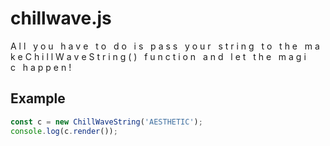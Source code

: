 # chillwave.js

A l l&nbsp;&nbsp;&nbsp;y o u&nbsp;&nbsp;&nbsp;h a v e&nbsp;&nbsp;&nbsp;t o&nbsp;&nbsp;&nbsp;d o&nbsp;&nbsp;&nbsp;i s&nbsp;&nbsp;&nbsp;p a s s&nbsp;&nbsp;&nbsp;y o u r&nbsp;&nbsp;&nbsp;s t r i n g&nbsp;&nbsp;&nbsp;t o&nbsp;&nbsp;&nbsp;t h e&nbsp;&nbsp;&nbsp;m a k e C h i l l W a v e S t r i n g ( )&nbsp;&nbsp;&nbsp;f u n c t i o n&nbsp;&nbsp;&nbsp;a n d&nbsp;&nbsp;&nbsp;l e t&nbsp;&nbsp;&nbsp;t h e&nbsp;&nbsp;&nbsp;m a g i c&nbsp;&nbsp;&nbsp;h a p p e n !

## Example
```js
const c = new ChillWaveString('AESTHETIC');
console.log(c.render());
```
